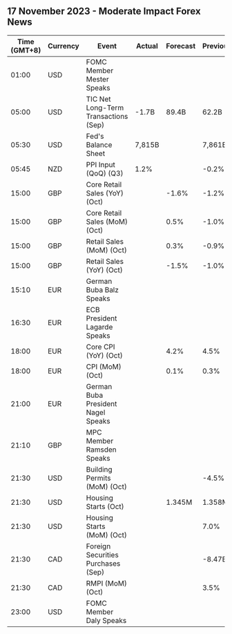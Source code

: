 ## 17 November 2023 - Moderate Impact Forex News

| Time (GMT+8) | Currency | Event | Actual | Forecast | Previous |
|------|----------|-------|--------|----------|----------|
| 01:00 | USD | FOMC Member Mester Speaks |  |  |  |
| 05:00 | USD | TIC Net Long-Term Transactions (Sep) | -1.7B | 89.4B | 62.2B |
| 05:30 | USD | Fed's Balance Sheet | 7,815B |  | 7,861B |
| 05:45 | NZD | PPI Input (QoQ) (Q3) | 1.2% |  | -0.2% |
| 15:00 | GBP | Core Retail Sales (YoY) (Oct) |  | -1.6% | -1.2% |
| 15:00 | GBP | Core Retail Sales (MoM) (Oct) |  | 0.5% | -1.0% |
| 15:00 | GBP | Retail Sales (MoM) (Oct) |  | 0.3% | -0.9% |
| 15:00 | GBP | Retail Sales (YoY) (Oct) |  | -1.5% | -1.0% |
| 15:10 | EUR | German Buba Balz Speaks |  |  |  |
| 16:30 | EUR | ECB President Lagarde Speaks |  |  |  |
| 18:00 | EUR | Core CPI (YoY) (Oct) |  | 4.2% | 4.5% |
| 18:00 | EUR | CPI (MoM) (Oct) |  | 0.1% | 0.3% |
| 21:00 | EUR | German Buba President Nagel Speaks |  |  |  |
| 21:10 | GBP | MPC Member Ramsden Speaks |  |  |  |
| 21:30 | USD | Building Permits (MoM) (Oct) |  |  | -4.5% |
| 21:30 | USD | Housing Starts (Oct) |  | 1.345M | 1.358M |
| 21:30 | USD | Housing Starts (MoM) (Oct) |  |  | 7.0% |
| 21:30 | CAD | Foreign Securities Purchases (Sep) |  |  | -8.47B |
| 21:30 | CAD | RMPI (MoM) (Oct) |  |  | 3.5% |
| 23:00 | USD | FOMC Member Daly Speaks |  |  |  |
